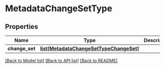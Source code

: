 # MetadataChangeSetType

## Properties
Name | Type | Description | Notes
------------ | ------------- | ------------- | -------------
**change_set** | [**list[MetadataChangeSetTypeChangeSet]**](MetadataChangeSetTypeChangeSet.md) |  | [optional] 

[[Back to Model list]](../README.md#documentation-for-models) [[Back to API list]](../README.md#documentation-for-api-endpoints) [[Back to README]](../README.md)


